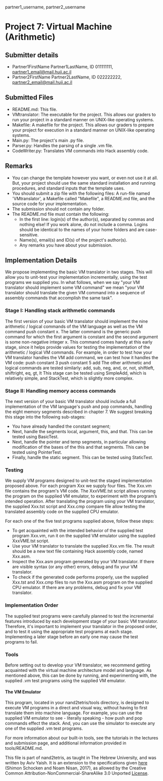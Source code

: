 partner1_username, partner2_username

# Project 7: Virtual Machine (Arithmetic)

## Submitter details

- Partner1FirstName Partner1LastName, ID 011111111, partner1_email@mail.huji.ac.il
- Partner2FirstName Partner2LastName, ID 022222222, partner2_email@mail.huji.ac.il

## Submitted Files

- README.md: This file.
- VMtranslator: The executable for the project. This allows our graders to run
  your project in a standard manner on UNIX-like operating systems.
- Makefile: A makefile for the project. This allows our graders to prepare your
  project for execution in a standard manner on UNIX-like operating systems.
- Main.py: The project's main .py file.
- Parser.py: Handles the parsing of a single .vm file.
- CodeWriter.py: Translates VM commands into Hack assembly code.

## Remarks

- You can change the template however you want, or even not use it at all.
  But, your project should use the same standard installation and running
  procedures, and standard inputs that the template uses.
- You should submit a zip file with the following files:
  A run-file named 'VMtranslator', a Makefile called "Makefile", a README.md file,
  and the source code for your implementation.
- The submission should not contain any folder.
- The README.md file must contain the following:
  - In the first line: login(s) of the author(s), separated by commas and
    nothing else! If you work alone, do not include a comma.
    Logins should be identical to the names of your home folders and are
    case-sensitive.
  - Name(s), email(s) and ID(s) of the project's author(s).
  - Any remarks you have about your submission.

## Implementation Details

We propose implementing the basic VM translator in two stages. This will
allow you to unit-test your implementation incrementally, using the test
programs we supplied you. In what follows, when we say "your VM
translator should implement some VM command" we mean "your VM translator
should translate the given VM command into a sequence of assembly
commands that accomplish the same task".

### Stage I: Handling stack arithmetic commands

The first version of your basic VM translator should implement the nine
arithmetic / logical commands of the VM language as well as the VM
command push constant x.
The latter command is the generic push command for which the first
argument is constant and the second argument is some non-negative integer
x. This command comes handy at this early stage, since it helps provide
values for testing the implementation of the arithmetic / logical VM
commands. For example, in order to test how your VM translator handles
the VM add command, we can test how it handles the VM code:
push constant 3
push constant 5
add
The other arithmetic and logical commands are tested similarly:
add, sub, neg, and, or, not, shiftleft, shiftright, eq, gt, lt
This stage can be tested using SimpleAdd, which is relatively simple, and
StackTest, which is slightly more complex.

### Stage II: Handling memory access commands

The next version of your basic VM translator should include a full
implementation of the VM language's push and pop commands, handling the
eight memory segments described in chapter 7. We suggest breaking this
stage into the following sub-stages:

- You have already handled the constant segment;
- Next, handle the segments local, argument, this, and that. This can be
  tested using BasicTest.
- Next, handle the pointer and temp segments, in particular allowing
  modification of the bases of the this and that segments. This can be
  tested using PointerTest.
- Finally, handle the static segment. This can be tested using StaticTest.

### Testing

We supply VM programs designed to unit-test the staged implementation
proposed above. For each program Xxx we supply four files. The Xxx.vm
file contains the program's VM code. The XxxVME.tst script allows running
the program on the supplied VM emulator, to experiment with the program’s
intended operation. After translating the program using your VM
translator, the supplied Xxx.tst script and Xxx.cmp compare file allow
testing the translated assembly code on the supplied CPU emulator.

For each one of the five test programs supplied above, follow these steps:

- To get acquainted with the intended behavior of the supplied test
  program Xxx.vm, run it on the supplied VM emulator using the supplied
  XxxVME.tst script.
- Use your VM translator to translate the supplied Xxx.vm file. The
  result should be a new text file containing Hack assembly code, named
  Xxx.asm.
- Inspect the Xxx.asm program generated by your VM translator. If there
  are visible syntax (or any other) errors, debug and fix your VM translator.
- To check if the generated code performs properly, use the supplied
  Xxx.tst and Xxx.cmp files to run the Xxx.asm program on the supplied CPU
  emulator. If there are any problems, debug and fix your VM translator.

### Implementation Order

The supplied test programs were carefully planned to test the incremental
features introduced by each development stage of your basic VM
translator. Therefore, it's important to implement your translator in the
proposed order, and to test it using the appropriate test programs at
each stage. Implementing a later stage before an early one may cause the
test programs to fail.

### Tools

Before setting out to develop your VM translator, we recommend getting
acquainted with the virtual machine architecture model and language. As
mentioned above, this can be done by running, and experimenting with, the
supplied .vm test programs using the supplied VM emulator.

#### The VM Emulator

This program, located in your nand2tetris/tools directory, is designed to
execute VM programs in a direct and visual way, without having to first
translate them into machine language. For example, you can use the
supplied VM emulator to see - literally speaking - how push and pop
commands effect the stack. And, you can use the simulator to execute any
one of the supplied .vm test programs.

For more information about our built-in tools, see the tutorials in the
lectures and submission page, and additional information provided in
tools/README.md.

This file is part of nand2tetris, as taught in The Hebrew University, and
was written by Aviv Yaish. It is an extension to the specifications given
[here](https://www.nand2tetris.org) (Shimon Schocken and Noam Nisan, 2017),
as allowed by the Creative Common Attribution-NonCommercial-ShareAlike 3.0
Unported [License](https://creativecommons.org/licenses/by-nc-sa/3.0/).
